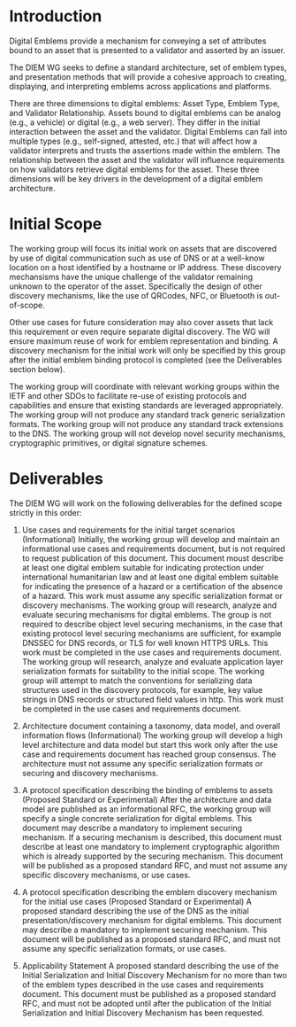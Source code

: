 # Introduction

Digital Emblems provide a mechanism for conveying a set of attributes
bound to an asset that is presented to a validator and
asserted by an issuer.

The DIEM WG seeks to define a standard architecture, set of emblem types, and presentation
methods that will provide a cohesive approach to creating, displaying, and
interpreting emblems across applications and platforms.

There are three dimensions to digital emblems: Asset Type, Emblem Type, and 
Validator Relationship. Assets bound to digital emblems can be analog (e.g., a vehicle) or
digital (e.g., a web server). They
differ in the initial interaction between the asset and the validator. Digital
Emblems can fall into multiple types (e.g., self-signed, attested, etc.) that will
affect how a validator interprets and trusts the assertions made within the emblem.
The relationship between the asset and the validator will influence requirements on how
validators retrieve digital emblems for the asset. These three dimensions will be key
drivers in the development of a digital emblem architecture.

# Initial Scope

The working group will focus its initial work on assets that are discovered by use
of digital communication such as use of DNS or at a well-know location on a host identified
by a hostname or IP address. These discovery mechansisms have the
unique challenge of the validator remaining unknown to the operator of the asset.
Specifically the design of other discovery mechanisms, like the use of QRCodes, NFC, or Bluetooth
is out-of-scope.

Other use cases for future consideration may also cover assets that lack this requirement
or even require separate digital discovery. The WG will ensure maximum reuse of work
for emblem representation and binding. A discovery
mechanism for the initial work will only be specified by this group after the initial emblem
binding protocol is completed (see the Deliverables section below).

The working group will coordinate with relevant working groups within the IETF and other SDOs to facilitate re-use of existing protocols and capabilities and ensure that existing standards are leveraged appropriately.
The working group will not produce any standard track generic serialization formats. The working group will not produce any standard track extensions to the DNS. The working group will not develop novel security mechanisms, cryptographic primitives, or digital signature schemes. 


# Deliverables

The DIEM WG will work on the following deliverables for the defined scope strictly in this order:

1. Use cases and requirements for the initial target scenarios (Informational)
   Initially, the working group will develop and maintain an informational use cases and requirements document, but is not required to request publication of this document. This document moust describe at least one digital emblem suitable for indicating protection under international humanitarian law and at least one digital emblem suitable for indicating the presence of a hazard or a certification of the absence of a hazard. This work must assume any specific serialization format or discovery mechanisms.
   The working group will research, analyze and evaluate securing mechanisms for digital emblems. The group is not required to describe object level securing mechanisms, in the case that existing protocol level securing mechanisms are sufficient, for example DNSSEC for DNS records, or TLS for well known HTTPS URLs. This work must be completed in the use cases and requirements document.
   The working group will research, analyze and evaluate application layer serialization formats for suitability to the initial scope. The working group will attempt to match the conventions for serializing data structures used in the discovery protocols, for example, key value strings in DNS records or structured field values in http. This work must be completed in the use cases and requirements document.

2. Architecture document containing a taxonomy, data model, and overall information flows (Informational)
   The working group will develop a high level architecture and data model but start this work only after the use case and requirements document has reached group consensus. The architecture must not assume any specific serialization formats or securing and discovery mechanisms.

3. A protocol specification describing the binding of emblems to assets (Proposed Standard or Experimental)
   After the architecture and data model are published as an informational RFC, the working group will specify a single concrete serialization for digital emblems. This document may describe a mandatory to implement securing mechanism. If a securing mechanism is described, this document must describe at least one mandatory to implement cryptographic algorithm which is already supported by the securing mechanism. This document will be published as a proposed standard RFC, and must not assume any specific discovery mechanisms, or use cases.

4. A protocol specification describing the emblem discovery mechanism for the initial use cases (Proposed Standard
or Experimental)
  A proposed standard describing the use of the DNS as the initial presentation/discovery mechanism for digital emblems. This document may describe a mandatory to implement securing mechanism. This document will be published as a proposed standard RFC, and must not assume any specific serialization formats, or use cases.

5. Applicability Statement
   A proposed standard describing the use of the Initial Serialization and Initial Discovery Mechanism for no more than two of the emblem types described in the use cases and requirements document. This document must be published as a proposed standard RFC, and must not be adopted until after the publication of the Initial Serialization and Initial Discovery Mechanism has been requested.
